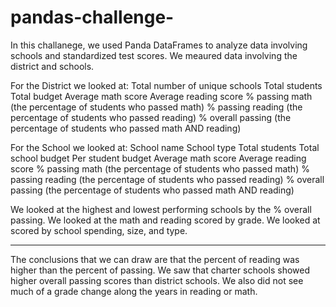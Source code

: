 # pandas-challenge-
In this challanege, we used Panda DataFrames to analyze data involving schools and standardized test scores. We meaured data involving the district and schools.

For the District we looked at: 
  Total number of unique schools
  Total students
  Total budget
  Average math score
  Average reading score
  % passing math (the percentage of students who passed math)
  % passing reading (the percentage of students who passed reading)
  % overall passing (the percentage of students who passed math AND reading)

For the School we looked at:
  School name
  School type
  Total students
  Total school budget
  Per student budget
  Average math score
  Average reading score
  % passing math (the percentage of students who passed math)
  % passing reading (the percentage of students who passed reading)
  % overall passing (the percentage of students who passed math AND reading)

We looked at the highest and lowest performing schools by the % overall passing.
We looked at the math and reading scored by grade.
We looked at scored by school spending, size, and type.

-----------------------------------------------------------------------------------------------

The conclusions that we can draw are that the percent of reading was higher than the percent of passing. We saw that charter schools showed higher overall passing scores than district schools. We also did not see much of a grade change along the years in reading or math.
